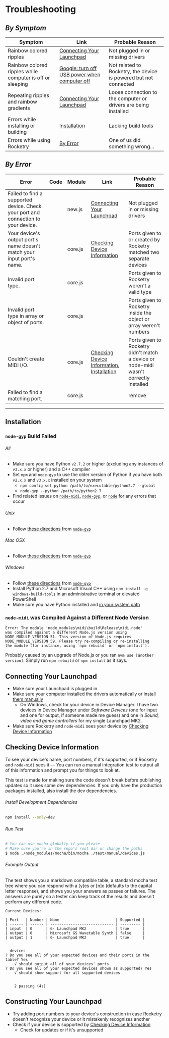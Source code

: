 # Troubleshooting
## *By Symptom*
<!-- TODO add images -->
| Symptom                                                   | Link                                                                                                                                                         | Probable Reason                                                 |
|-----------------------------------------------------------|--------------------------------------------------------------------------------------------------------------------------------------------------------------|-----------------------------------------------------------------|
| Rainbow colored ripples                                   | [Connecting Your Launchpad](#connecting-your-launchpad)                                                                                                      | Not plugged in or missing drivers                               |
| Rainbow colored ripples while computer is off or sleeping | [Google: turn off USB power when computer off](https://www.google.com/search?q=turn+off+usb+power+when+computer+off&oq=turn+off+USB+power+when+computer+off) | Not related to Rocketry, the device is powered but not connected  |
| Repeating ripples and rainbow gradients                   | [Connecting Your Launchpad](#connecting-your-launchpad)                                                                                                      | Loose connection to the computer or drivers are being installed |
| Errors while installing or building                       | [Installation](#installation)                                                                                                                                | Lacking build tools                                             |
| Errors while using Rocketry                                 | [By Error](#by-error)                                                                                                                                        | One of us did something wrong...                                |


## *By Error*
<!-- TODO add updated errors -->
| Error                                                                             | Code | Module  | Link                                                                                       | Probable Reason                                                                     |
|-----------------------------------------------------------------------------------|------|---------|--------------------------------------------------------------------------------------------|-------------------------------------------------------------------------------------|
| Failed to find a supported device. Check your port and connection to your device. |      | new.js  | [Connecting Your Launchpad](#connecting-your-launchpad)                                    | Not plugged in or missing drivers                                                   |
| Your device's output port's name doesn't match your input port's name.            |      | core.js | [Checking Device Information](#checking-device-information)                                | Ports given to or created by Rocketry matched two separate devices                    |
| Invalid port type.                                                                |      | core.js |                                                                                            | Ports given to Rocketry weren't a valid type                                          |
| Invalid port type in array or object of ports.                                    |      | core.js |                                                                                            | Ports given to Rocketry inside the object or array weren't numbers                    |
| Couldn't create MIDI I/O.                                                         |      | core.js | [Checking Device Information](#checking-device-information), [Installation](#installation) | Ports given to Rocketry didn't match a device or node-midi wasn't correctly installed |
| Failed to find a matching port.                                                   |      | core.js |                                                                                            |  remove                                                                        |

---


## Installation
### `node-gyp` Build Failed
###### All
- Make sure you have Python `v2.7.2` or higher (excluding any instances of `v3.x.x` or higher) and a C++ compiler
- Set `npm` and `node-gyp` to use the older version of Python if you have both `v2.x.x` and `v3.x.x` installed on your system
	- `npm config set python /path/to/executable/python2.7 --global`
	- `node-gyp --python /path/to/python2.7`
- Find related issues on [`node-midi`](https://github.com/justinlatimer/node-midi/issues), [`node-gyp`](https://github.com/nodejs/node-gyp/issues), or [`node`](https://github.com/nodejs/node-v0.x-archive/issues/4047) for any errors that occur
###### Unix
- Follow [these directions](https://github.com/nodejs/node-gyp#on-unix) from [`node-gyp`](https://github.com/nodejs/node-gyp)
###### Mac OSX
- Follow [these directions](https://github.com/nodejs/node-gyp#on-mac-os-x) from [`node-gyp`](https://github.com/nodejs/node-gyp)
###### Windows
- Follow [these directions](https://github.com/nodejs/node-gyp#on-windows) from [`node-gyp`](https://github.com/nodejs/node-gyp)
- Install Python 2.7 and Microsoft Visual C++ using `npm install -g windows-build-tools` in an administrative terminal or elevated PowerShell
- Make sure you have Python installed and [in your system path](https://superuser.com/questions/143119/how-to-add-python-to-the-windows-path)

### `node-midi` was Compiled Against a Different Node Version
```
Error: The module 'node_modules\midi\build\Release\midi.node'
was compiled against a different Node.js version using
NODE_MODULE_VERSION 51. This version of Node.js requires
NODE_MODULE_VERSION 59. Please try re-compiling or re-installing
the module (for instance, using `npm rebuild` or `npm install`).
```
Probably caused by an upgrade of Node.js or you ran `nvm use [another version]`. Simply run `npm rebuild` or `npm install` as it says.


## Connecting Your Launchpad
- Make sure your Launchpad is plugged in
- Make sure your computer installed the drivers automatically or [install them manually](https://us.novationmusic.com/support/product-downloads?product=Launchpad)
	- On Windows, check for your device in Device Manager. I have two devices in Device Manager under *Software Devices* (one for input and one for output, if someone made me guess) and one in *Sound, video and game controllers* for my single Launchpad MK2.
- Make sure Rocketry and `node-midi` sees your device by [Checking Device Information](#checking-device-information)


## Checking Device Information
To see your device's name, port numbers, if it's supported, or if Rocketry and `node-midi` sees it — You can run a manual integration test to output all of this information and prompt you for things to look at.

This test is made for making sure the code doesn't break before publishing updates so it uses some dev dependencies. If you only have the production packages installed, also install the dev dependencies.
###### Install Development Dependencies
```bash
npm install --only=dev
```
###### Run Test
```bash
# You can use mocha globally if you please
# Make sure you're in the repo's root dir or change the paths
$ node ./node_modules/mocha/bin/mocha ./test/manual/devices.js
```
###### Example Output
The test shows you a markdown compatible table, a standard mocha test tree where you can respond with a [y]es or [n]o (defaults to the capital letter response), and shows you your answers as passes or failures. The answers are purely so a tester can keep track of the results and doesn't perform any different code.
```
Current Devices:

| Port   | Number | Name                         | Supported |
| ------ | ------ | ---------------------------- | --------- |
| input  | 0      | 6- Launchpad MK2             | true      |
| output | 0      | Microsoft GS Wavetable Synth | false     |
| output | 1      | 6- Launchpad MK2             | true      |


  devices
? Do you see all of your expected devices and their ports in the table? Yes
	√ should output all of your devices' ports
? Do you see all of your expected devices shown as supported? Yes
	√ should show support for all supported devices


	2 passing (4s)
```


## Constructing Your Launchpad
- Try adding port numbers to your device's construction in case Rocketry doesn't recognize your device or it mistakenly recognizes another
- Check if your device is supported by [Checking Device Information](#checking-device-information)
	- Check for updates or if it's unsupported
